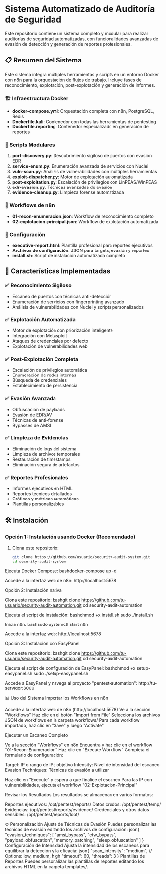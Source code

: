 # Sistema Automatizado de Auditoría de Seguridad

Este repositorio contiene un sistema completo y modular para realizar auditorías de seguridad automatizadas, con funcionalidades avanzadas de evasión de detección y generación de reportes profesionales.

## 📋 Resumen del Sistema

Este sistema integra múltiples herramientas y scripts en un entorno Docker con n8n para la orquestación de flujos de trabajo. Incluye fases de reconocimiento, explotación, post-explotación y generación de informes.

### 🏗️ Infraestructura Docker

* **docker-compose.yml**: Orquestación completa con n8n, PostgreSQL, Redis
* **Dockerfile.kali**: Contenedor con todas las herramientas de pentesting
* **Dockerfile.reporting**: Contenedor especializado en generación de reportes

### 🔧 Scripts Modulares

1. **port-discovery.py**: Descubrimiento sigiloso de puertos con evasión EDR
2. **service-enum.py**: Enumeración avanzada de servicios con Nuclei
3. **vuln-scan.py**: Análisis de vulnerabilidades con múltiples herramientas
4. **exploit-dispatcher.py**: Motor de explotación automatizada
5. **post-exploitation.py**: Escalación de privilegios con LinPEAS/WinPEAS
6. **edr-evasion.py**: Técnicas avanzadas de evasión
7. **evidence-cleanup.py**: Limpieza forense automatizada

### 🔄 Workflows de n8n

* **01-recon-enumeracion.json**: Workflow de reconocimiento completo
* **02-explotacion-principal.json**: Workflow de explotación automatizada

### 📄 Configuración

* **executive-report.html**: Plantilla profesional para reportes ejecutivos
* **Archivos de configuración**: JSON para targets, evasión y reportes
* **install.sh**: Script de instalación automatizada completo

## 🚀 Características Implementadas

### ✅ Reconocimiento Sigiloso
* Escaneo de puertos con técnicas anti-detección
* Enumeración de servicios con fingerprinting avanzado
* Análisis de vulnerabilidades con Nuclei y scripts personalizados

### ✅ Explotación Automatizada
* Motor de explotación con priorización inteligente
* Integración con Metasploit
* Ataques de credenciales por defecto
* Explotación de vulnerabilidades web

### ✅ Post-Explotación Completa
* Escalación de privilegios automática
* Enumeración de redes internas
* Búsqueda de credenciales
* Establecimiento de persistencia

### ✅ Evasión Avanzada
* Obfuscación de payloads
* Evasión de EDR/AV
* Técnicas de anti-forense
* Bypasses de AMSI

### ✅ Limpieza de Evidencias
* Eliminación de logs del sistema
* Limpieza de archivos temporales
* Restauración de timestamps
* Eliminación segura de artefactos

### ✅ Reportes Profesionales
* Informes ejecutivos en HTML
* Reportes técnicos detallados
* Gráficos y métricas automáticas
* Plantillas personalizables

## 🛠️ Instalación

### Opción 1: Instalación usando Docker (Recomendado)

1. Clona este repositorio:
   ```bash
   git clone https://github.com/usuario/security-audit-system.git
   cd security-audit-system
   
Ejecuta Docker Compose:
bashdocker-compose up -d

Accede a la interfaz web de n8n:
http://localhost:5678


Opción 2: Instalación nativa

Clona este repositorio:
bashgit clone https://github.com/tu-usuario/security-audit-automation.git
cd security-audit-automation

Ejecuta el script de instalación:
bashchmod +x install.sh
sudo ./install.sh

Inicia n8n:
bashsudo systemctl start n8n

Accede a la interfaz web:
http://localhost:5678


Opción 3: Instalación con EasyPanel

Clona este repositorio:
bashgit clone https://github.com/tu-usuario/security-audit-automation.git
cd security-audit-automation

Ejecuta el script de configuración de EasyPanel:
bashchmod +x setup-easypanel.sh
sudo ./setup-easypanel.sh

Accede a EasyPanel y navega al proyecto "pentest-automation":
http://tu-servidor:3000


📊 Uso del Sistema
Importar los Workflows en n8n

Accede a la interfaz web de n8n (http://localhost:5678)
Ve a la sección "Workflows"
Haz clic en el botón "Import from File"
Selecciona los archivos JSON de workflows en la carpeta workflows/
Para cada workflow importado, haz clic en "Save" y luego "Activate"

Ejecutar un Escaneo Completo

Ve a la sección "Workflows" en n8n
Encuentra y haz clic en el workflow "01-Recon-Enumeracion"
Haz clic en "Execute Workflow"
Completa el formulario de configuración:

Target: IP o rango de IPs objetivo
Intensity: Nivel de intensidad del escaneo
Evasion Techniques: Técnicas de evasión a utilizar


Haz clic en "Execute" y espera a que finalice el escaneo
Para las IP con vulnerabilidades, ejecuta el workflow "02-Explotacion-Principal"

Revisar los Resultados
Los resultados se almacenan en varios formatos:

Reportes ejecutivos: /opt/pentest/reports/
Datos crudos: /opt/pentest/temp/
Evidencias: /opt/pentest/reports/evidence/
Credenciales y otros datos sensibles: /opt/pentest/reports/loot/

⚙️ Personalización
Ajuste de Técnicas de Evasión
Puedes personalizar las técnicas de evasión editando los archivos de configuración:
json{
  "evasion_techniques": [
    "amsi_bypass",
    "etw_bypass",
    "payload_obfuscation",
    "memory_patching",
    "sleep_obfuscation"
  ]
}
Configuración de Intensidad
Ajusta la intensidad de los escaneos para equilibrar la detección y la eficacia:
json{
  "scan_intensity": "medium",  // Options: low, medium, high
  "timeout": 60,
  "threads": 3
}
Plantillas de Reportes
Puedes personalizar las plantillas de reportes editando los archivos HTML en la carpeta templates/.